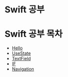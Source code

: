 # Swift 공부

# Swift 공부 목차

- [Hello](study1/first/ContentView.swift)
- [UseState](study1/second/UseState.swift)
- [TextField](study1/third/TextField.swift)
- [IF](study1/fourth/If.swift)
- [Navigation](study/fifth/FirstView.swift)

<!--git add .-->
<!--git commit -m "commit"-->
<!--git push origin main-->
